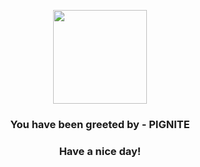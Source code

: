 <p align="center">
            <img src="https://raw.githubusercontent.com/PokeAPI/sprites/master/sprites/pokemon/499.png" width="150" height="150">
          </p>
          <h3 align="center">You have been greeted by - <b>PIGNITE</b></h3>
          <h3 align="center">Have a nice day!</h3>

